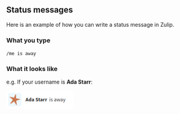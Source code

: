## Status messages

Here is an example of how you can write a status message in Zulip.

### What you type

```
/me is away
```

### What it looks like

e.g. If your username is **Ada Starr**:

![Markdown status](/static/images/help/markdown-status.png)
